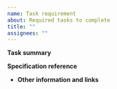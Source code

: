 ```yaml
---
name: Task requirement
about: Required tasks to complete
title: ""
assignees: ""
---
```


**Task summary**

<!-- A clear and concise description of what the task is. -->

**Specification reference**

<!-- Provide a reference to the specification as to what is being implemented. -->

- **Other information and links**

<!-- Add any other context, existing implementation reference or screenshots about the task here. -->

<!-- Thank you 💪 -->

